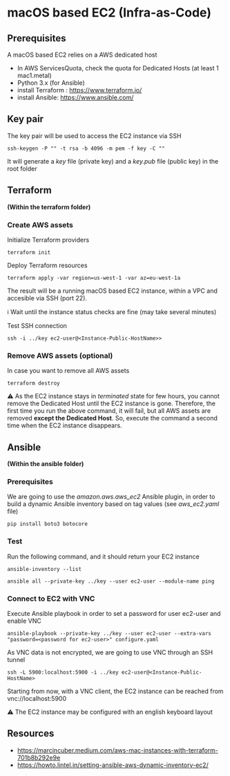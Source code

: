 # macOS based EC2 (Infra-as-Code)

## Prerequisites

A macOS based EC2 relies on a AWS dedicated host

- In AWS ServicesQuota, check the quota for Dedicated Hosts (at least 1 mac1.metal)
- Python 3.x (for Ansible)
- install Terraform : https://www.terraform.io/
- install Ansible: https://www.ansible.com/

## Key pair

The key pair will be used to access the EC2 instance via SSH

```script
ssh-keygen -P "" -t rsa -b 4096 -m pem -f key -C ""
```

It will generate a _key_ file (private key) and a _key.pub_ file (public key) in the root folder

## Terraform

**(Within the terraform folder)**

### Create AWS assets

Initialize Terraform providers

```script
terraform init
```

Deploy Terraform resources

```script
terraform apply -var region=us-west-1 -var az=eu-west-1a
```

The result will be a running macOS based EC2 instance, within a VPC and accesible via SSH (port 22).

:information_source: Wait until the instance status checks are fine (may take several minutes)

Test SSH connection

```script
ssh -i ../key ec2-user@<Instance-Public-HostName>>
```

### Remove AWS assets (optional)

In case you want to remove all AWS assets

```script
terraform destroy
```

:warning: As the EC2 instance stays in _terminated_ state for few hours, you cannot remove the Dedicated Host until the EC2 instance is gone.
Therefore, the first time you run the above command, it will fail, but all AWS assets are removed **except the Dedicated Host**.
So, execute the command a second time when the EC2 instance disappears.

## Ansible

**(Within the ansible folder)**

### Prerequisites

We are going to use the _amazon.aws.aws_ec2_ Ansible plugin, in order to build a dynamic Ansible inventory based on tag values (see _aws_ec2.yaml_ file)

```script
pip install boto3 botocore
```

### Test

Run the following command, and it should return your EC2 instance

```script
ansible-inventory --list
```

```script
ansible all --private-key ../key --user ec2-user --module-name ping
```

### Connect to EC2 with VNC

Execute Ansible playbook in order to set a password for user ec2-user and enable VNC

```script
ansible-playbook --private-key ../key --user ec2-user --extra-vars "password=<password for ec2-user>" configure.yaml
```

As VNC data is not encrypted, we are going to use VNC through an SSH tunnel

```script
ssh -L 5900:localhost:5900 -i ../key ec2-user@<Instance-Public-HostName>
```

Starting from now, with a VNC client, the EC2 instance can be reached from vnc://localhost:5900

:warning: The EC2 instance may be configured with an english keyboard layout

## Resources

- https://marcincuber.medium.com/aws-mac-instances-with-terraform-701b8b292e9e
- https://howto.lintel.in/setting-ansible-aws-dynamic-inventory-ec2/
